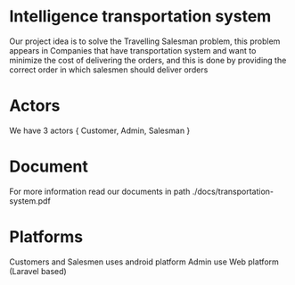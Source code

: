 # Intelligence transportation system
Our project idea is to solve the Travelling Salesman problem, this problem
appears in Companies that have transportation system and want to minimize
the cost of delivering the orders, and this is done by providing the correct
order in which salesmen should deliver orders

# Actors
We have 3 actors { Customer, Admin, Salesman }

# Document
For more information read our documents in path ./docs/transportation-system.pdf

# Platforms
Customers and Salesmen uses android platform
Admin use Web platform (Laravel based)